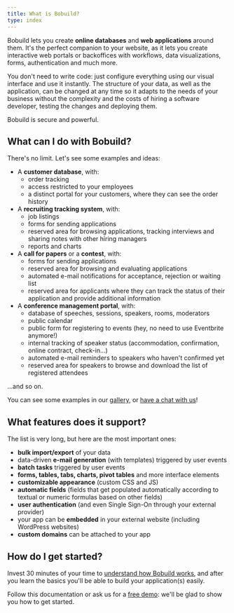 ```yaml
---
title: What is Bobuild?
type: index
---
```


Bobuild lets you create **online databases** and **web applications** around them. It's the perfect companion to your website, as it lets you create interactive web portals or backoffices with workflows, data visualizations, forms, authentication and much more.

You don't need to write code: just configure everything using our visual interface and use it instantly. The structure of your data, as well as the application, can be changed at any time so it adapts to the needs of your business without the complexity and the costs of hiring a software developer, testing the changes and deploying them.

Bobuild is secure and powerful.

## What can I do with Bobuild?

There's no limit. Let's see some examples and ideas:

* A **customer database**, with:
    * order tracking
    * access restricted to your employees
    * a distinct portal for your customers, where they can see the order history
* A **recruiting tracking system**, with:
    * job listings
    * forms for sending applications
    * reserved area for browsing applications, tracking interviews and sharing notes with other hiring managers
    * reports and charts
* A **call for papers** or a **contest**, with:
    * forms for sending applications
    * reserved area for browsing and evaluating applications
    * automated e-mail notifications for acceptance, rejection or waiting list
    * reserved area for applicants where they can track the status of their application and provide additional information
* A **conference management portal**, with:
    * database of speeches, sessions, speakers, rooms, moderators
    * public calendar
    * public form for registering to events (hey, no need to use Eventbrite anymore!)
    * internal tracking of speaker status (accommodation, confirmation, online contract, check-in...)
    * automated e-mail reminders to speakers who haven't confirmed yet
    * reserved area for speakers to browse and download the list of registered attendees

...and so on.

You can see some examples in our [gallery](https://www.bobuild.com/examples/), or [have a chat with us](https://www.bobuild.com/contact/)!

## What features does it support?

The list is very long, but here are the most important ones:

* **bulk import/export** of your data
* data-driven **e-mail generation** (with templates) triggered by user events
* **batch tasks** triggered by user events
* **forms, tables, tabs, charts, pivot tables** and more interface elements
* **customizable appearance** (custom CSS and JS)
* **automatic fields** (fields that get populated automatically according to textual or numeric formulas based on other fields)
* **user authentication** (and even Single Sign-On through your external provider)
* your app can be **embedded** in your external website (including WordPress websites)
* **custom domains** can be attached to your app

## How do I get started?

Invest 30 minutes of your time to [understand how Bobuild works](/getting-started/my-first-app/), and after you learn the basics you'll be able to build your application(s) easily.

Follow this documentation or ask us for a [free demo](https://www.bobuild.com/contact/): we'll be glad to show you how to get started.
